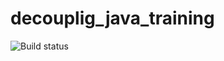# decouplig_java_training

![Build status](https://github.com/maxleclerc2/decouplig_java_training/actions/workflows/build.yml/badge.svg)
